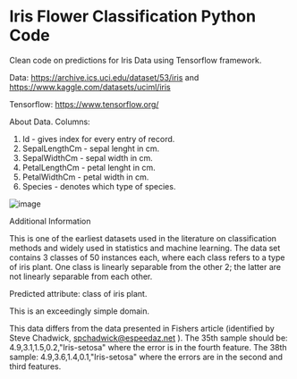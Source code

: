 # Iris Flower Classification Python Code

Clean code on predictions for Iris Data using Tensorflow framework.

Data: https://archive.ics.uci.edu/dataset/53/iris and https://www.kaggle.com/datasets/uciml/iris

Tensorflow: https://www.tensorflow.org/

About Data.
Columns: 
1. Id - gives index for every entry of record.
2. SepalLengthCm - sepal lenght in cm.
3. SepalWidthCm - sepal width in cm.
4. PetalLengthCm - petal lenght in cm.
5. PetalWidthCm - petal width in cm.
6. Species - denotes which type of species.
   
![image](https://github.com/abhishekgowdakm/Tensorflow-classification-python-code/assets/62889731/d1b4aab1-91fd-4ecf-a211-79b0073a8690)

Additional Information

This is one of the earliest datasets used in the literature on classification methods and widely used in statistics and machine learning.  The data set contains 3 classes of 50 instances each, where each class refers to a type of iris plant.  One class is linearly separable from the other 2; the latter are not linearly separable from each other.

Predicted attribute: class of iris plant.

This is an exceedingly simple domain.

This data differs from the data presented in Fishers article (identified by Steve Chadwick,  spchadwick@espeedaz.net ).  The 35th sample should be: 4.9,3.1,1.5,0.2,"Iris-setosa" where the error is in the fourth feature. The 38th sample: 4.9,3.6,1.4,0.1,"Iris-setosa" where the errors are in the second and third features.  

